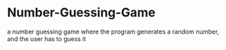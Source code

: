 # Number-Guessing-Game
 a number guessing game where
 the program generates a random number, and the
 user has to guess it
